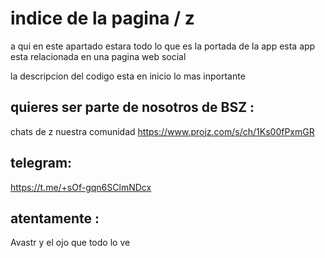 # indice de la pagina / z
a qui en este apartado estara todo lo que es la portada de la app 
esta app esta relacionada en una pagina web social

la descripcion del codigo esta en inicio lo mas inportante

## quieres ser parte de nosotros de BSZ :
chats de z nuestra comunidad 
https://www.projz.com/s/ch/1Ks00fPxmGR

## telegram: 
https://t.me/+sOf-gqn6SClmNDcx

## atentamente :
Avastr y el ojo que todo lo ve 

